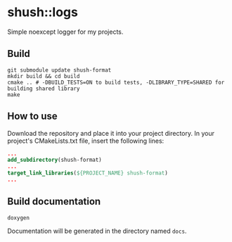 # shush::logs
Simple noexcept logger for my projects.

## Build
```shell
git submodule update shush-format
mkdir build && cd build
cmake .. # -DBUILD_TESTS=ON to build tests, -DLIBRARY_TYPE=SHARED for building shared library
make
```

## How to use
Download the repository and place it into your project directory. In your project's CMakeLists.txt file, insert the following lines:
```cmake
...
add_subdirectory(shush-format)
...
target_link_libraries(${PROJECT_NAME} shush-format)
...
```

## Build documentation
```shell
doxygen
```
Documentation will be generated in the directory named `docs`.